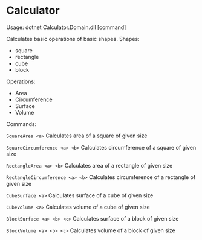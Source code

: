 ﻿# Calculator

Usage: dotnet Calculator.Domain.dll [command]

Calculates basic operations of basic shapes.
Shapes:
- square
- rectangle
- cube
- block

Operations:
- Area
- Circumference
- Surface
- Volume

Commands:

`SquareArea <a>`	Calculates area of a square of given size</p>

`SquareCircumference <a> <b>`	Calculates circumference of a square of given size

`RectangleArea <a> <b>`	Calculates area of a rectangle of given size

`RectangleCircumference <a> <b>`	Calculates circumference of a rectangle of given size

`CubeSurface <a>`	Calculates surface of a cube of given size

`CubeVolume <a>`	Calculates volume of a cube of given size

`BlockSurface <a> <b> <c>`	Calculates surface of a block of given size

`BlockVolume <a> <b> <c>`	Calculates volume of a block of given size
